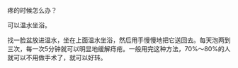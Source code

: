 疼的时候怎么办？

可以温水坐浴。

找一脸盆放进温水，坐在上面温水坐浴，然后用手慢慢地把它送回去。每天泡两到三次，每一次5分钟就可以明显地缓解痔疮。一般用完这种方法，70%～80%的人就可以不用做手术了，就可以好转。